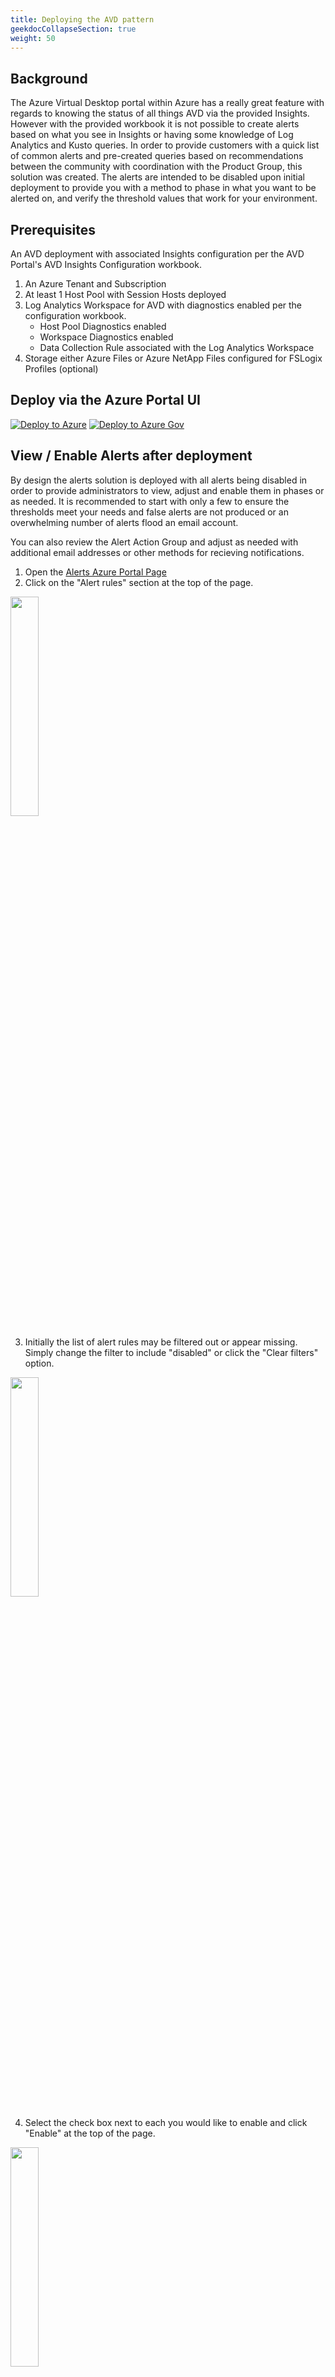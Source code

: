 ```yaml
---
title: Deploying the AVD pattern
geekdocCollapseSection: true
weight: 50
---
```


## Background

The Azure Virtual Desktop portal within Azure has a really great feature with regards to knowing the status of all things AVD via the provided Insights. However with the provided workbook it is not possible to create alerts based on what you see in Insights or having some knowledge of Log Analytics and Kusto queries.  In order to provide customers with a quick list of common alerts and pre-created queries based on recommendations between the community with coordination with the Product Group, this solution was created.  The alerts are intended to be disabled upon initial deployment to provide you with a method to phase in what you want to be alerted on, and verify the threshold values that work for your environment.

## Prerequisites

An AVD deployment with associated Insights configuration per the AVD Portal's AVD Insights Configuration workbook.
1. An Azure Tenant and Subscription
2. At least 1 Host Pool with Session Hosts deployed
3. Log Analytics Workspace for AVD with diagnostics enabled per the configuration workbook.
    - Host Pool Diagnostics enabled
    - Workspace Diagnostics enabled
    - Data Collection Rule associated with the Log Analytics Workspace
4. Storage either Azure Files or Azure NetApp Files configured for FSLogix Profiles (optional)

## Deploy via the Azure Portal UI

[![Deploy to Azure](https://aka.ms/deploytoazurebutton)](https://portal.azure.com/#blade/Microsoft_Azure_CreateUIDef/CustomDeploymentBlade/uri/https%3A%2F%2Fraw.githubusercontent.com%2FAzure%2Fazure-monitor-baseline-alerts%2Fmain%2Fpatterns%2Favd%2FavdArm.json/uiFormDefinitionUri/https%3A%2F%2Fraw.githubusercontent.com%2FAzure%2Fazure-monitor-baseline-alerts%2Fmain%2Fpatterns%2Favd%2FavdCustomUi.json) [![Deploy to Azure Gov](https://aka.ms/deploytoazuregovbutton)](https://portal.azure.us/#blade/Microsoft_Azure_CreateUIDef/CustomDeploymentBlade/uri/https%3A%2F%2Fraw.githubusercontent.com%2FAzure%2Fazure-monitor-baseline-alerts%2Fmain%2Fpatterns%2Favd%2FavdArm.json/uiFormDefinitionUri/https%3A%2F%2Fraw.githubusercontent.com%2FAzure%2Fazure-monitor-baseline-alerts%2Fmain%2Fpatterns%2Favd%2FavdCustomUi.json)

## View / Enable Alerts after deployment

By design the alerts solution is deployed with all alerts being disabled in order to provide administrators to view, adjust and enable them in phases or as needed. It is recommended to start with only a few to ensure the thresholds meet your needs and false alerts are not produced or an overwhelming number of alerts flood an email account.

You can also review the Alert Action Group and adjust as needed with additional email addresses or other methods for recieving notifications.

1. Open the [Alerts Azure Portal Page](https://portal.azure.com/#blade/Microsoft_Azure_Monitoring/AzureMonitoringBrowseBlade/alertsV2)
2. Click on the "Alert rules" section at the top of the page.
<img src="../../../../../img/Avd/avdAlertRules.jpg" width=30%>

3. Initially the list of alert rules may be filtered out or appear missing.  Simply change the filter to include "disabled" or click the "Clear filters" option.
<img src="../../../../../img/Avd/avdAlertRulesFilter.jpg" width=30%>

4. Select the check box next to each you would like to enable and click "Enable" at the top of the page.
<img src="../../../../../img/Avd/avdAlertRulesEnable.jpg" width=30%>